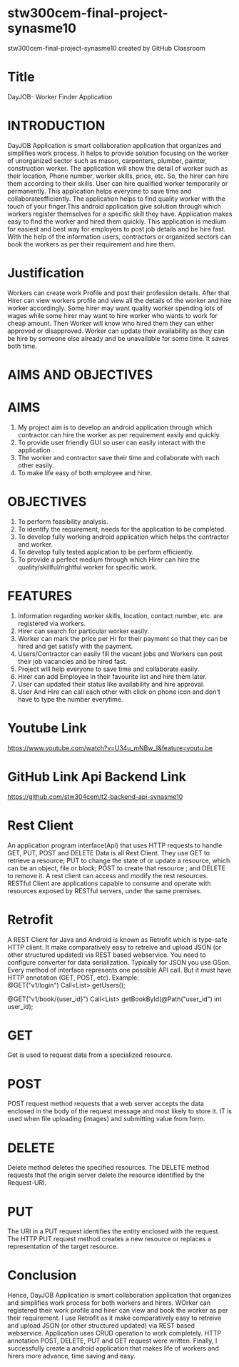 # stw300cem-final-project-synasme10
stw300cem-final-project-synasme10 created by GitHub Classroom

# Title
DayJOB- Worker Finder Application

# INTRODUCTION
DayJOB Application is smart collaboration application that organizes and simplifies work process.
It helps to provide solution focusing on the worker of unorganized sector such as mason, carpenters, plumber, painter, 
construction worker. The application will show the detail of worker such as their location, Phone number, worker skills,
price, etc. So, the hirer can hire them according to their skills. User can hire qualified worker temporarily or permanently. 
This application helps everyone to save time and collaborateefficiently. The application helps to find quality worker with the
touch of your finger.This android application give solution through which workers register themselves for a specific skill 
they have. Application makes easy to find the worker and hired them quickly. This application is medium for easiest and best 
way for employers to post job details and be hire fast. With the help of the information users, contractors or organized 
sectors can book the workers as per their requirement and hire them. 

# Justification
 Workers can create work Profile and post their profession details. After that Hirer can view workers profile and view all the 
 details of the worker and hire worker accordingly. Some hirer may want quality worker spending lots of wages while some hirer 
 may want to hire worker who wants to work for cheap amount. Then Worker will know who hired them they can either approved or 
 disapproved. Worker can update their availability as they can be hire by someone else already and be unavailable for some time.
 It saves both time.
 
 # AIMS AND OBJECTIVES
 
 # AIMS
1.	My project aim is to develop an android application through which contractor can hire the worker as per requirement
  easily and quickly.
2.	To provide user friendly GUI so user can easily interact with the application .
3.	The worker and contractor save their time and collaborate with each other easily.
4. To make life easy of both employee and hirer.

# OBJECTIVES
1. To perform feasibility analysis.
2. To identify the requirement, needs for the application to be completed.
3. To develop fully working android application which helps the contractor and worker.
4.	To develop fully tested application to be perform efficiently.
5.	To provide a perfect medium through which Hirer can hire the quality/skillful/rightful worker for specific work.


# FEATURES
1.	Information regarding worker skills, location, contact number, etc. are registered via workers.
2.	Hirer can search for particular worker easily.
3.	Worker can mark the price per Hr for their payment so that they can be hired and get satisfy with the payment.
4.	Users/Contractor can easily fill the vacant jobs and Workers can post their job vacancies and be hired fast.
5.	Project will help everyone to save time and collaborate easily.
6. Hirer can add Employee in their favourite list and hire them later.
7. User can updated their status like availability and hire approval.
8. User And Hire can call each other with click on phone icon and don't have to type the number everytime.

# Youtube Link
https://www.youtube.com/watch?v=U34u_mNBw_I&feature=youtu.be

# GitHub Link Api Backend Link
https://github.com/stw304cem/t2-backend-api-synasme10

# Rest Client 
An application program interface(Api) that uses HTTP requests to handle GET, PUT, POST and DELETE Data is all Rest Client.
They use GET to retrieve a resource; PUT to change the state of or update a resource, which can be an object, file or block; POST to create that resource ; and DELETE to remove it. A rest client can access and modify the rest resources. RESTful Client are applications capable to consume and operate with resources exposed by RESTful servers, under the same premises.


# Retrofit

A REST Client for Java and Android is known as Retrofit which is type-safe HTTP client. It make comparatively easy to retreive and upload JSON (or other structured updated) via REST based webservice. You need to configure converter for data serialization. Typically for JSON you use GSon. Every method of interface represents one possible API call. But it must have HTTP annotation (GET, POST, etc).
 Example:  
 @GET("v1/login")
 Call<List<LoginModel>> getUsers();
 
 @GET("v1/book/{user_id}")
    Call<List<BookingModel>> getBookById(@Path("user_id") int user_id);
 
# GET 
Get is used to request data from a specialized resource.

# POST
POST request method requests that a web server accepts the data enclosed in the body of the request message and most likely to store it. IT is used when file uploading (images) and submitting value from form.

# DELETE
Delete method deletes the specified resources. The DELETE method requests that the origin server delete the resource identified by the Request-URI. 

# PUT
The URI in a PUT request identifies the entity enclosed with the request. The HTTP PUT request method creates a new resource or replaces a representation of the target resource.



# Conclusion
Hence, DayJOB Application is smart collaboration application that organizes and simplifies work process for both workers and hirers. WOrker can registered their work profile and hirer can view and book the worker as per their requirement. I use Retrofit as it make comparatively easy to retreive and upload JSON (or other structured updated) via REST based webservice. Application uses CRUD operation to work completely. HTTP annotation POST, DELETE, PUT and GET request were written. 
Finally, I successfully create a android application that makes life of workers and hirers more advance, time saving and
easy.
